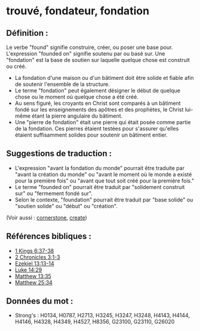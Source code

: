 # trouvé, fondateur, fondation

## Définition :

Le verbe "found" signifie construire, créer, ou poser une base pour. L'expression "founded on" signifie soutenu par ou basé sur. Une "fondation" est la base de soutien sur laquelle quelque chose est construit ou créé.

* La fondation d'une maison ou d'un bâtiment doit être solide et fiable afin de soutenir l'ensemble de la structure.
* Le terme "fondation" peut également désigner le début de quelque chose ou le moment où quelque chose a été créé.
* Au sens figuré, les croyants en Christ sont comparés à un bâtiment fondé sur les enseignements des apôtres et des prophètes, le Christ lui-même étant la pierre angulaire du bâtiment.
* Une "pierre de fondation" était une pierre qui était posée comme partie de la fondation. Ces pierres étaient testées pour s'assurer qu'elles étaient suffisamment solides pour soutenir un bâtiment entier.

## Suggestions de traduction :

* L'expression "avant la fondation du monde" pourrait être traduite par "avant la création du monde" ou "avant le moment où le monde a existé pour la première fois" ou "avant que tout soit créé pour la première fois."
* Le terme "founded on" pourrait être traduit par "solidement construit sur" ou "fermement fondé sur".
* Selon le contexte, "foundation" pourrait être traduit par "base solide" ou "soutien solide" ou "début" ou "création".

(Voir aussi : [cornerstone](../kt/cornerstone.md), [create](../other/creation.md))

## Références bibliques :

* [1 Kings 6:37-38](rc://en/tn/help/1ki/06/37)
* [2 Chronicles 3:1-3](rc://en/tn/help/2ch/03/01)
* [Ezekiel 13:13-14](rc://en/tn/help/ezk/13/13)
* [Luke 14:29](rc://en/tn/help/luk/14/29)
* [Matthew 13:35](rc://en/tn/help/mat/13/35)
* [Matthew 25:34](rc://en/tn/help/mat/25/34)

## Données du mot :

* Strong's : H0134, H0787, H2713, H3245, H3247, H3248, H4143, H4144, H4146, H4328, H4349, H4527, H8356, G23100, G23110, G26020
